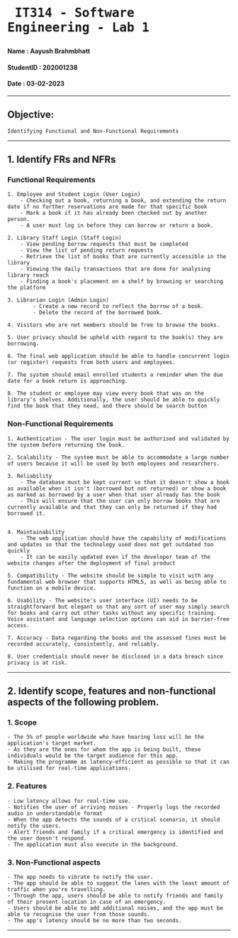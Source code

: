 # <pre>                  IT314 - Software Engineering - Lab 1 </pre>

#### Name       : Aayush Brahmbhatt
#### StudentID  : 202001238
#### Date       : 03-02-2023

----
## Objective:
    Identifying Functional and Non-Functional Requirements

----
## 1. Identify FRs and NFRs
### Functional Requirements
 
    1. Employee and Student Login (User Login)
        - Checking out a book, returning a book, and extending the return date if no further reservations are made for that specific book
        - Mark a book if it has already been checked out by another person. 
        - A user must log in before they can borrow or return a book.

    2. Library Staff Login (Staff Login)   
        - View pending borrow requests that must be completed 
        - View the list of pending return requests
        - Retrieve the list of books that are currently accessible in the library
        - Viewing the daily transactions that are done for analysing library reach
        - Finding a book's placement on a shelf by browsing or searching the platform

    3. Librarian Login (Admin Login)
            - Create a new record to reflect the borrow of a book.
            - Delete the record of the borrowed book.

    4. Visitors who are not members should be free to browse the books.

    5. User privacy should be upheld with regard to the book(s) they are borrowing.

    6. The final web application should be able to handle concurrent login (or register) requests from both users and employees.

    7. The system should email enrolled students a reminder when the due date for a book return is approaching.

    8. The student or employee may view every book that was on the library's shelves. Additionally, the user should be able to quickly find the book that they need, and there should be search button
    
### Non-Functional Requirements
    
    1. Authentication - The user login must be authorised and validated by the system before returning the book.

    2. Scalability - The system must be able to accommodate a large number of users because it will be used by both employees and researchers.

    3. Reliability
        - The database must be kept current so that it doesn't show a book as available when it isn't (borrowed but not returned) or show a book as marked as borrowed by a user when that user already has the book
        - This will ensure that the user can only borrow books that are currently available and that they can only be returned if they had borrowed it.


    4. Maintainability 
        - The web application should have the capability of modifications and updates so that the technology used does not get outdated too quickly
        - It can be easily updated even if the developer team of the website changes after the deployment of final product
    
    5. Compatibility - The website should be simple to visit with any fundamental web browser that supports HTML5, as well as being able to function on a mobile device.

    6. Usability - The website's user interface (UI) needs to be straightforward but elegant so that any sort of user may simply search for books and carry out other tasks without any specific training. Voice assistant and language selection options can aid in barrier-free access.

    7. Accuracy - Data regarding the books and the assessed fines must be recorded accurately, consistently, and reliably.

    8. User credentials should never be disclosed in a data breach since privacy is at risk.

----
## 2. Identify scope, features and non-functional aspects of the following problem.

### 1. Scope
    - The 5% of people worldwide who have hearing loss will be the application's target market.
    - As they are the ones for whom the app is being built, these individuals would be the target audience for this app.
    - Making the programme as latency-efficient as possible so that it can be utilised for real-time applications.
    
### 2. Features
    - Low latency allows for real-time use.
    - Notifies the user of arriving noises - Properly logs the recorded audio in understandable format
    - When the app detects the sounds of a critical scenario, it should notify the users.
    - Alert friends and family if a critical emergency is identified and the user doesn't respond.
    - The application must also execute in the background.

### 3. Non-Functional aspects
    - The app needs to vibrate to notify the user.
    - The app should be able to suggest the lanes with the least amount of traffic when you're travelling.
    - Through the app, users should be able to notify friends and family of their present location in case of an emergency.
    - Users should be able to add additional noises, and the app must be able to recognise the user from those sounds.
    - The app's latency should be no more than two seconds.
    
----


